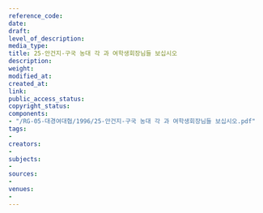 ```yaml
---
reference_code: 
date: 
draft: 
level_of_description: 
media_type: 
title: 25-안건지-구국 농대 각 과 여학생회장님들 보십시오
description: 
weight: 
modified_at: 
created_at: 
link: 
public_access_status: 
copyright_status: 
components:
- "/RG-05-대경여대협/1996/25-안건지-구국 농대 각 과 여학생회장님들 보십시오.pdf"
tags:
- 
creators:
- 
subjects:
- 
sources:
- 
venues:
- 
---
```


